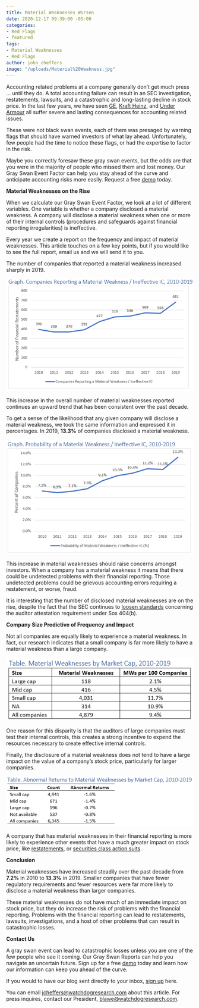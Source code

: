 ```yaml
---
title: Material Weaknesses Worsen
date: 2020-12-17 09:39:00 -05:00
categories:
- Red Flags
- featured
tags:
- Material Weaknesses
- Red Flags
author: john_cheffers
image: "/uploads/Material%20Weakness.jpg"
---
```


Accounting related problems at a company generally don’t get much press … until they do. A total accounting failure can result in an SEC investigation, restatements, lawsuits, and a catastrophic and long-lasting decline in stock price. In the last few years, we have seen [GE](https://blog.watchdogresearch.com/posts/ge-goosing-accounting-estimates-to-lay-golden-eggs/), [Kraft Heinz](https://blog.watchdogresearch.com/posts/kraft-heinz-complaint-alleges-fundamental-corporate-governance-problems-accounting-shenanigans-and-insider-trading/), and [Under Armour](https://blog.watchdogresearch.com/posts/under-armour-part-ii-cam-raises-the-specter-of-channel-stuffing/) all suffer severe and lasting consequences for accounting related issues.

These were not black swan events, each of them was presaged by warning flags that should have warned investors of what lay ahead. Unfortunately, few people had the time to notice these flags, or had the expertise to factor in the risk.

Maybe you correctly foresaw these gray swan events, but the odds are that you were in the majority of people who missed them and lost money. Our Gray Swan Event Factor can help you stay ahead of the curve and anticipate accounting risks more easily. Request a free [demo](https://www.watchdogresearch.com/request_demo) today.

**Material Weaknesses on the Rise**

When we calculate our Gray Swan Event Factor, we look at a lot of different variables. One variable is whether a company disclosed a material weakness. A company will disclose a material weakness when one or more of their internal controls (procedures and safeguards against financial reporting irregularities) is ineffective.

Every year we create a report on the frequency and impact of material weaknesses. This article touches on a few key points, but if you would like to see the full report, email us and we will send it to you.

The number of companies that reported a material weakness increased sharply in 2019.

![Material Weaknesses numbers.png](/uploads/Material%20Weaknesses%20numbers.png)

This increase in the overall number of material weaknesses reported continues an upward trend that has been consistent over the past decade.

To get a sense of the likelihood that any given company will disclose a material weakness, we took the same information and expressed it in percentages. In 2019, **13.3%** of companies disclosed a material weakness.

![Material Weaknesses percentages.png](/uploads/Material%20Weaknesses%20percentages.png)

This increase in material weaknesses should raise concerns amongst investors. When a company has a material weakness it means that there could be undetected problems with their financial reporting. Those undetected problems could be grievous accounting errors requiring a restatement, or worse, fraud.

It is interesting that the number of disclosed material weaknesses are on the rise, despite the fact that the SEC continues to [loosen standards](https://blog.watchdogresearch.com/posts/slacker-standards-sec-exempts-even-more-companies-from-404-b/) concerning the auditor attestation requirement under Sox 404(b).

**Company Size Predictive of Frequency and Impact**

Not all companies are equally likely to experience a material weakness. In fact, our research indicates that a small company is far more likely to have a material weakness than a large company.

![Material Weakness table by market cap.png](/uploads/Material%20Weakness%20table%20by%20market%20cap.png)

One reason for this disparity is that the auditors of large companies must test their internal controls, this creates a strong incentive to expend the resources necessary to create effective internal controls.

Finally, the disclosure of a material weakness does not tend to have a large impact on the value of a company’s stock price, particularly for larger companies.

![Material Weakness table returns by market cap.png](/uploads/Material%20Weakness%20table%20returns%20by%20market%20cap.png)

A company that has material weaknesses in their financial reporting is more likely to experience other events that have a much greater impact on stock price, like [restatements](https://blog.watchdogresearch.com/posts/restatements-are-rare-but-can-pack-a-punch/), or [securities class action suits](https://blog.watchdogresearch.com/posts/the-post-cyan-paradigm-part-ii/).

**Conclusion**

Material weaknesses have increased steadily over the past decade from **7.2%** in 2010 to **13.3%** in 2019. Smaller companies that have fewer regulatory requirements and fewer resources were far more likely to disclose a material weakness than larger companies.

These material weaknesses do not have much of an immediate impact on stock price, but they do increase the risk of problems with the financial reporting. Problems with the financial reporting can lead to restatements, lawsuits, investigations, and a host of other problems that can result in catastrophic losses.

**Contact Us**

A gray swan event can lead to catastrophic losses unless you are one of the few people who see it coming. Our Gray Swan Reports can help you navigate an uncertain future. Sign up for a free [demo](https://www.watchdogresearch.com/request_demo) today and learn how our information can keep you ahead of the curve.

If you would to have our blog sent directly to your inbox, [sign up](https://blog.watchdogresearch.com/signup/) here.

You can email jcheffers@watchdogresearch.com about this article.  For press inquires, contact our President, blawe@watchdogresearch.com.